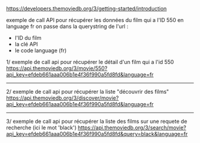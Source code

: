 https://developers.themoviedb.org/3/getting-started/introduction

exemple de call API pour récupérer les données du film qui a l'ID 550 en language fr
on passe dans la querystring de l'url :
- l'ID du film
- la clé API
- le code language (fr)

1/ exemple de call api pour récupérer le détail d'un film qui a l'id 550
https://api.themoviedb.org/3/movie/550?api_key=efdeb661aaa006b1e4f36f990a5fd8fd&language=fr

------------------------------------------------------------------------------------------

2/ exemple de call api pour récupérer la liste "découvrir des films"
https://api.themoviedb.org/3/discover/movie?api_key=efdeb661aaa006b1e4f36f990a5fd8fd&language=fr


------------------------------------------------------------------------------------------

3/ exemple de call api pour récupérer la liste des films sur une requete de recherche (ici le mot 'black')
https://api.themoviedb.org/3/search/movie?api_key=efdeb661aaa006b1e4f36f990a5fd8fd&query=black&language=fr